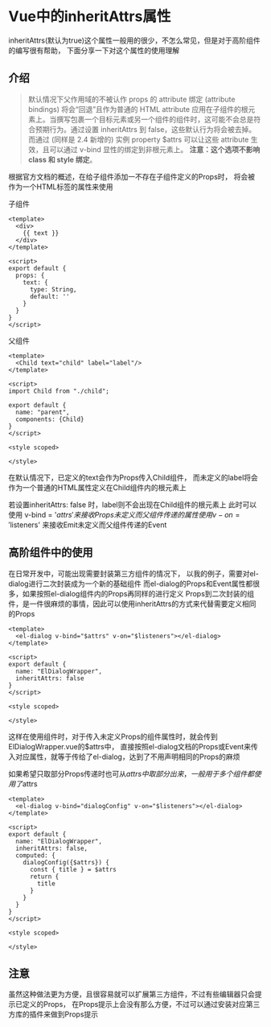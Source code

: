 # Vue中的inheritAttrs属性

inheritAttrs(默认为true)这个属性一般用的很少，不怎么常见，但是对于高阶组件的编写很有帮助，
下面分享一下对这个属性的使用理解

## 介绍

> 默认情况下父作用域的不被认作 props 的 attribute 绑定 (attribute bindings) 将会“回退”且作为普通的 HTML attribute 应用在子组件的根元素上。当撰写包裹一个目标元素或另一个组件的组件时，这可能不会总是符合预期行为。通过设置 inheritAttrs 到 false，这些默认行为将会被去掉。而通过 (同样是 2.4 新增的) 实例 property $attrs 可以让这些 attribute 生效，且可以通过 v-bind 显性的绑定到非根元素上。
> **注意：这个选项不影响 class 和 style 绑定**。

根据官方文档的概述，在给子组件添加一不存在子组件定义的Props时，
将会被作为一个HTML标签的属性来使用

子组件
```vue
<template>
  <div>
    {{ text }}
  </div>
</template>

<script>
export default {
  props: {
    text: {
      type: String,
      default: ''
    }
  }
}
</script>
```

父组件
```vue
<template>
  <Child text="child" label="label"/>
</template>

<script>
import Child from "./child";

export default {
  name: "parent",
  components: {Child}
}
</script>

<style scoped>

</style>
```

在默认情况下，已定义的text会作为Props传入Child组件，
而未定义的label将会作为一个普通的HTML属性定义在Child组件内的根元素上

若设置inheritAttrs: false 时，label则不会出现在Child组件的根元素上
此时可以使用 v-bind = '$attrs' 来接收Props未定义而父组件传递的属性
使用 v-on = '$listeners' 来接收Emit未定义而父组件传递的Event

## 高阶组件中的使用

在日常开发中，可能出现需要封装第三方组件的情况下，
以我的例子，需要对el-dialog进行二次封装成为一个新的基础组件
而el-dialog的Props和Event属性都很多，如果按照el-dialog组件内的Props再同样的进行定义
Props到二次封装的组件，是一件很麻烦的事情，因此可以使用inheritAttrs的方式来代替需要定义相同的Props

```vue
<template>
  <el-dialog v-bind="$attrs" v-on="$listeners"></el-dialog>
</template>

<script>
export default {
  name: "ElDialogWrapper",
  inheritAttrs: false
}
</script>

<style scoped>

</style>
```

这样在使用组件时，对于传入未定义Props的组件属性时，就会传到ElDialogWrapper.vue的$attrs中，
直接按照el-dialog文档的Props或Event来传入对应属性，就等于传给了el-dialog，达到了不用声明相同的Props的麻烦

如果希望只取部分Props传递时也可从$attrs中取部分出来，一般用于多个组件都使用了$attrs

```vue
<template>
  <el-dialog v-bind="dialogConfig" v-on="$listeners"></el-dialog>
</template>

<script>
export default {
  name: "ElDialogWrapper",
  inheritAttrs: false,
  computed: {
    dialogConfig({$attrs}) {
      const { title } = $attrs 
      return {
        title
      }
    }
  }
}
</script>

<style scoped>

</style>
```

## 注意

虽然这种做法更为方便，且很容易就可以扩展第三方组件，不过有些编辑器只会提示已定义的Props，
在Props提示上会没有那么方便，不过可以通过安装对应第三方库的插件来做到Props提示
